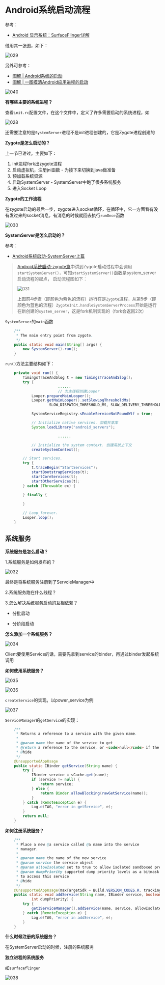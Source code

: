 # Android系统启动流程

参考：

+ [Android 显示系统：SurfaceFlinger详解](https://www.cnblogs.com/blogs-of-lxl/p/11272756.html)

借用其一张图，如下：

![029](https://github.com/winfredzen/Android-Basic/blob/master/Framework/images/029.png)



另外可参考：

+ [图解 | Android系统的启动](https://mp.weixin.qq.com/s/xsoc9omtu-gGAFG1pCsCsQ)
+ [图解 | 一图摸清Android应用进程的启动](https://juejin.cn/post/6887431834041483271)



![040](https://github.com/winfredzen/Android-Basic/blob/master/Framework/images/040.png)



**有哪些主要的系统进程？**

查看`init.rc`配置文件，在这个文件中，定义了许多需要启动的系统进程，如

![028](https://github.com/winfredzen/Android-Basic/blob/master/Framework/images/028.png)

还需要注意的是`SystemServer`进程不是init进程创建的，它是Zygote进程创建的



**Zygote是怎么启动的？**

上一节已讲过，主要如下：

1. init进程fork出zygote进程
2. 启动虚拟机，注册jni函数 - 为接下来切换到java做准备
3. 预加载系统资源
4. 启动SystemServer - SystemServer中跑了很多系统服务
5. 进入Socket Loop



**Zygote的工作流程**

在zygote启动的最后一步，zygote进入socket循环，在循环中，它一方面看有没有发过来的socket消息，有消息的时候就回去执行`runOnce`函数

![030](https://github.com/winfredzen/Android-Basic/blob/master/Framework/images/030.png)



**SystemServer是怎么启动的？**

参考：

+ [Android系统启动-SystemServer上篇](http://gityuan.com/2016/02/14/android-system-server/)

>  [Android系统启动-zygote篇](http://gityuan.com/2016/02/13/android-zygote/)中讲到Zygote启动过程中会调用`startSystemServer()`，可知`startSystemServer()`函数是system_server启动流程的起点， 启动流程图如下：
>
> ![031](https://github.com/winfredzen/Android-Basic/blob/master/Framework/images/031.png)
>
> 上图前4步骤（即颜色为紫色的流程）运行在是`Zygote`进程，从第5步（即颜色为蓝色的流程）`ZygoteInit.handleSystemServerProcess`开始是运行在新创建的`system_server`，这是fork机制实现的（fork会返回2次）

`SystemServer`的`main`函数

```java
    /**
     * The main entry point from zygote.
     */
    public static void main(String[] args) {
        new SystemServer().run();
    }
```

`run()`方法主要结构如下：

```java
    private void run() {
        TimingsTraceAndSlog t = new TimingsTraceAndSlog();
        try {
						......
						// 为主线程创建Looper
            Looper.prepareMainLooper();
            Looper.getMainLooper().setSlowLogThresholdMs(
                    SLOW_DISPATCH_THRESHOLD_MS, SLOW_DELIVERY_THRESHOLD_MS);

            SystemServiceRegistry.sEnableServiceNotFoundWtf = true;

            // Initialize native services. 加载共享库
            System.loadLibrary("android_servers");

						......

            // Initialize the system context. 创建系统上下文
            createSystemContext();

        // Start services.
        try {
            t.traceBegin("StartServices");
            startBootstrapServices(t);
            startCoreServices(t);
            startOtherServices(t);
        } catch (Throwable ex) {
            
        } finally {
           
        }

        // Loop forever.
        Looper.loop();
    }
```



## 系统服务

**系统服务是怎么启动？**

1.系统服务是如何发布的？

![032](https://github.com/winfredzen/Android-Basic/blob/master/Framework/images/032.png)

最终是将系统服务注册到了ServcieManager中

2.系统服务跑在什么线程？

3.怎么解决系统服务启动的互相依赖？

+ 分批启动

+ 分阶段启动



**怎么添加一个系统服务？**

![034](https://github.com/winfredzen/Android-Basic/blob/master/Framework/images/034.png)

Client要使用Service的话，需要先拿到service的binder，再通过binder发起系统调用



**如何使用系统服务？**

![035](https://github.com/winfredzen/Android-Basic/blob/master/Framework/images/035.png)

![036](https://github.com/winfredzen/Android-Basic/blob/master/Framework/images/036.png)

`createService`的实现，以power_service为例

![037](https://github.com/winfredzen/Android-Basic/blob/master/Framework/images/037.png)

`ServiceManager`的`getService`的实现：

```java
    /**
     * Returns a reference to a service with the given name.
     *
     * @param name the name of the service to get
     * @return a reference to the service, or <code>null</code> if the service doesn't exist
     * @hide
     */
    @UnsupportedAppUsage
    public static IBinder getService(String name) {
        try {
            IBinder service = sCache.get(name);
            if (service != null) {
                return service;
            } else {
                return Binder.allowBlocking(rawGetService(name));
            }
        } catch (RemoteException e) {
            Log.e(TAG, "error in getService", e);
        }
        return null;
    }

```



**如何注册系统服务？**

```java
    /**
     * Place a new @a service called @a name into the service
     * manager.
     *
     * @param name the name of the new service
     * @param service the service object
     * @param allowIsolated set to true to allow isolated sandboxed processes
     * @param dumpPriority supported dump priority levels as a bitmask
     * to access this service
     * @hide
     */
    @UnsupportedAppUsage(maxTargetSdk = Build.VERSION_CODES.R, trackingBug = 170729553)
    public static void addService(String name, IBinder service, boolean allowIsolated,
            int dumpPriority) {
        try {
            getIServiceManager().addService(name, service, allowIsolated, dumpPriority);
        } catch (RemoteException e) {
            Log.e(TAG, "error in addService", e);
        }
    }
```



**什么时候注册的系统服务？**

在SystemServer启动的时候，注册的系统服务



**独立进程的系统服务**

如`surfaceflinger`

![038](https://github.com/winfredzen/Android-Basic/blob/master/Framework/images/038.png)


































